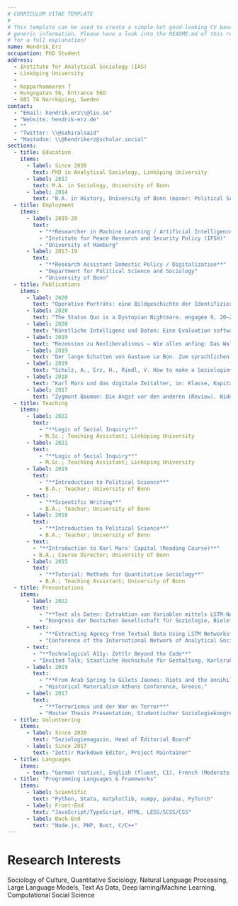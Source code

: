 ```yaml
---
# CURRICULUM VITAE TEMPLATE
#
# This template can be used to create a simple but good-looking CV based on very
# generic information. Please have a look into the README.md of this repository
# for a full explanation!
name: Hendrik Erz
occupation: PhD Student
address:
  - Institute for Analytical Sociology (IAS)
  - Linköping University
  - 
  - Kopparhammaren 7
  - Kungsgatan 56, Entrance 56D
  - 601 74 Norrköping, Sweden
contact:
  - "Email: hendrik.erz\\@liu.se"
  - "Website: hendrik-erz.de"
  - ""
  - "Twitter: \\@sahiralsaid"
  - "Mastodon: \\@hendrikerz@scholar.social"
sections:
  - title: Education
    items:
      - label: Since 2020
        text: PhD in Analytical Sociology, Linköping University
      - label: 2017
        text: M.A. in Sociology, University of Bonn
      - label: 2014
        text: "B.A. in History, University of Bonn (minor: Political Science)"
  - title: Employment
    items:
      - label: 2019-20
        text:
          - "**Researcher in Machine Learning / Artificial Intelligence**"
          - "Institute for Peace Research and Security Policy (IFSH)"
          - "University of Hamburg"
      - label: 2017-19
        text:
          - "**Research Assistant Domestic Policy / Digitalization**"
          - "Department for Political Science and Sociology"
          - "University of Bonn"
  - title: Publications
    items:
      - label: 2020
        text: "Operative Porträts: eine Bildgeschichte der Identifizierbarkeit von Lavater bis Facebook. Von Roland Meyer. Soziologiemagazin 2020, 75–81. \\url{https://doi.org/10.3224/soz.v13i1.07}"
      - label: 2020
        text: "The Status Quo is a Dystopian Nightmare. engagée 9, 20–25."
      - label: 2020
        text: "Künstliche Intelligenz und Daten: Eine Evaluation softwarebasierter militärischer Informationsgewinnung (Research Report No. 4). IFSH, Hamburg. \\url{https://ifsh.de/file/publication/Research_Report/004/20200701_Research_Report_004.pdf} (accessed 07.01.21)"
      - label: 2019
        text: "Rezension zu Neoliberalismus — Wie alles anfing: Das Walter Lippmann Kolloquium, verfasst von Hendrik Erz (Review). Soziologieblog. \\url{https://soziologieblog.hypotheses.org/12990} (accessed 10.23.19)."
      - label: 2019
        text: "Der lange Schatten von Gustave Le Bon. Zum sprachlichen Einfluss der Crowd Science auf die Soziologie der Gewalt. Soziologiemagazin 2/2019, 71–88. \\url{https://doi.org/10.3224/soz.v12i2.06}"
      - label: 2019
        text: "Schulz, A., Erz, H., Riedl, V. How to make a Soziologiemagazin. Soziologiemagazin 1/2019. \\url{https://elibrary.utb.de/doi/pdf/10.3224/soz.v12i2.08} (accessed 07.01.21)"
      - label: 2018
        text: "Karl Marx und das digitale Zeitalter, in: Klasse, Kapital und Revolution. 200 Jahre Marx. Dietz, Bonn, pp. 145–156."
      - label: 2017
        text: "Zygmunt Bauman: Die Angst vor den anderen (Review). Widerspruch 70/2017, 164–168."
  - title: Teaching
    items:
      - label: 2022
        text:
          - "**Logic of Social Inquiry**"
          - M.Sc.; Teaching Assistant; Linköping University
      - label: 2021
        text:
          - "**Logic of Social Inquiry**"
          - M.Sc.; Teaching Assistant; Linköping University
      - label: 2019
        text:
          - "**Introduction to Political Science**"
          - B.A.; Teacher; University of Bonn
      - text:
          - "**Scientific Writing**"
          - B.A.; Teacher; University of Bonn
      - label: 2018
        text:
          - "**Introduction to Political Science**"
          - B.A.; Teacher; University of Bonn
      - text:
        - "**Introduction to Karl Marx' Capital (Reading Course)**"
        - B.A.; Course Director; University of Bonn
      - label: 2015
        text:
          - "**Tutorial: Methods for Quantitative Sociology**"
          - B.A.; Teaching Assistant; University of Bonn
  - title: Presentations
    items:
      - label: 2022
        text:
          - "**Text als Daten: Extraktion von Variablen mittels LSTM-Netzwerken**"
          - "Kongress der Deutschen Gesellschaft für Soziologie, Bielefeld, Germany."
      - text:
          - "**Extracting Agency from Textual Data Using LSTM Networks**"
          - "Conference of the International Network of Analytical Sociologists, Florence, Italy."
      - text:
        - "**Technological A11y: Zettlr Beyond the Code**"
        - "Invited Talk; Staatliche Hochschule für Gestaltung, Karlsruhe, Germany"
      - label: 2019
        text:
          - "**From Arab Spring to Gilets Jaunes: Riots and the annihilation of legality**"
          - "Historical Materialism Athens Conference, Greece."
      - label: 2017
        text:
          - "**Terrorismus und der War on Terror**"
          - "Master Thesis Presentation, Studentischer Soziologiekongress, TU Chemnitz, Germany."
  - title: Volunteering
    items:
      - label: Since 2020
        text: "Soziologiemagazin, Head of Editorial Board"
      - label: Since 2017
        text: "Zettlr Markdown Editor, Project Maintainer"
  - title: Languages
    items:
      - text: "German (native), English (fluent, C1), French (Moderate, A2)"
  - title: "Programming Languages & Frameworks"
    items:
      - label: Scientific
        text: "Python, Stata, matplotlib, numpy, pandas, PyTorch"
      - label: Front-End
        text: "JavaScript/TypeScript, HTML, LESS/SCSS/CSS"
      - label: Back-End
        text: "Node.js, PHP, Rust, C/C++"
---
```


# Research Interests

Sociology of Culture, Quantitative Sociology, Natural Language Processing, Large Language Models, Text As Data, Deep larning/Machine Learning, Computational Social Science
